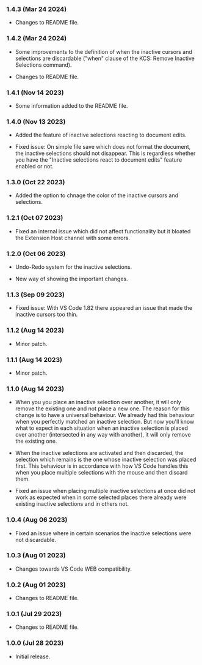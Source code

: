 ### 1.4.3 (Mar 24 2024)

-  Changes to README file.

### 1.4.2 (Mar 24 2024)

-  Some improvements to the definition of when the inactive cursors and selections are discardable ("when" clause of the KCS: Remove Inactive Selections command).

-  Changes to README file.

### 1.4.1 (Nov 14 2023)

-  Some information added to the README file.

### 1.4.0 (Nov 13 2023)

-  Added the feature of inactive selections reacting to document edits.

-  Fixed issue: On simple file save which does not format the document, the inactive selections should not disappear. This is regardless whether you have the "Inactive selections react to document edits" feature enabled or not.

### 1.3.0 (Oct 22 2023)

-  Added the option to chnage the color of the inactive cursors and selections.

### 1.2.1 (Oct 07 2023)

-  Fixed an internal issue which did not affect functionality but it bloated the Extension Host channel with some errors.

### 1.2.0 (Oct 06 2023)

-  Undo-Redo system for the inactive selections.

-  New way of showing the important changes.

### 1.1.3 (Sep 09 2023)

-  Fixed issue: With VS Code 1.82 there appeared an issue that made the inactive cursors too thin.

### 1.1.2 (Aug 14 2023)

-  Minor patch.

### 1.1.1 (Aug 14 2023)

-  Minor patch.

### 1.1.0 (Aug 14 2023)

-  When you you place an inactive selection over another, it will only remove the existing one and not place a new one. The reason for this change is to have a universal behaviour. We already had this behaviour when you perfectly matched an inactive selection. But now you'll know what to expect in each situation when an inactive selection is placed over another (intersected in any way with another), it will only remove the existing one.

-  When the inactive selections are activated and then discarded, the selection which remains is the one whose inactive selection was placed first. This behaviour is in accordance with how VS Code handles this when you place multiple selections with the mouse and then discard them.

-  Fixed an issue when placing multiple inactive selections at once did not work as expected when in some selected places there already were existing inactive selections and in others not.

### 1.0.4 (Aug 06 2023)

-  Fixed an issue where in certain scenarios the inactive selections were not discardable.

### 1.0.3 (Aug 01 2023)

-  Changes towards VS Code WEB compatibility.

### 1.0.2 (Aug 01 2023)

-  Changes to README file.

### 1.0.1 (Jul 29 2023)

-  Changes to README file.

### 1.0.0 (Jul 28 2023)

-  Initial release.
